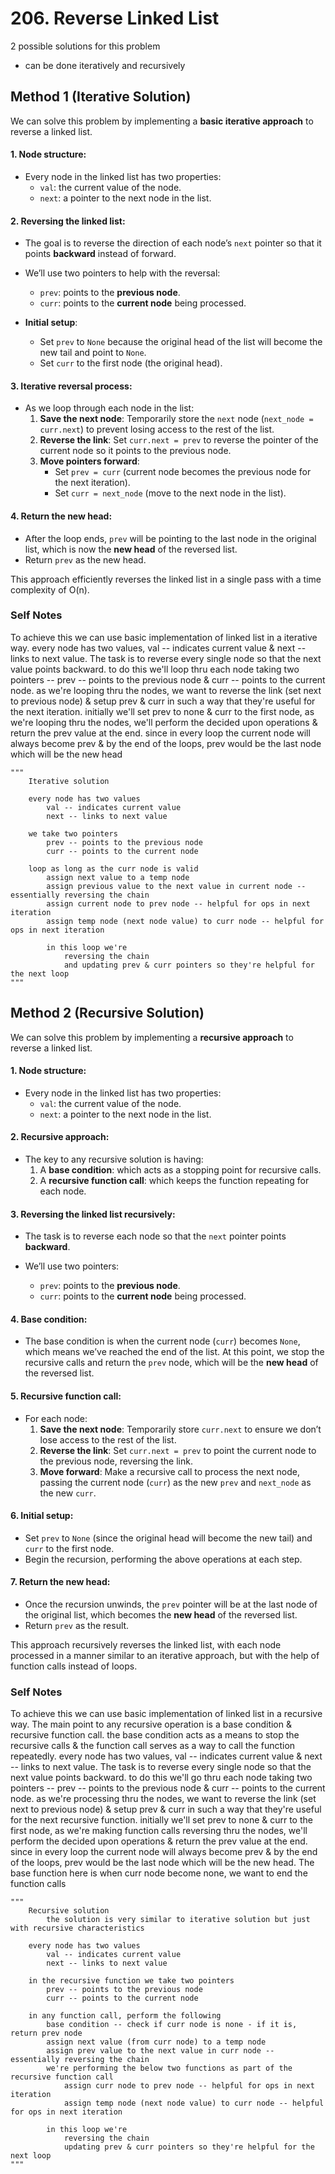 # 206. Reverse Linked List

2 possible solutions for this problem  
- can be done iteratively and recursively

## Method 1 (Iterative Solution)

We can solve this problem by implementing a **basic iterative approach** to reverse a linked list.

#### 1. **Node structure**:
   - Every node in the linked list has two properties:
     - `val`: the current value of the node.
     - `next`: a pointer to the next node in the list.
#### 2. **Reversing the linked list**:
   - The goal is to reverse the direction of each node’s `next` pointer so that it points **backward** instead of forward.
   
   - We’ll use two pointers to help with the reversal:
     - `prev`: points to the **previous node**.
     - `curr`: points to the **current node** being processed.
   
   - **Initial setup**:
     - Set `prev` to `None` because the original head of the list will become the new tail and point to `None`.
     - Set `curr` to the first node (the original head).
#### 3. **Iterative reversal process**:
   - As we loop through each node in the list:
     1. **Save the next node**: Temporarily store the `next` node (`next_node = curr.next`) to prevent losing access to the rest of the list.
     2. **Reverse the link**: Set `curr.next = prev` to reverse the pointer of the current node so it points to the previous node.
     3. **Move pointers forward**: 
        - Set `prev = curr` (current node becomes the previous node for the next iteration).
        - Set `curr = next_node` (move to the next node in the list).
#### 4. **Return the new head**:
   - After the loop ends, `prev` will be pointing to the last node in the original list, which is now the **new head** of the reversed list.
   - Return `prev` as the new head.

This approach efficiently reverses the linked list in a single pass with a time complexity of O(n).

### Self Notes
To achieve this we can use basic implementation of linked list in a iterative way.
every node has two values, val -- indicates current value & next -- links to next value. The task is to reverse every single node so that the next value points backward. to do this we'll loop thru each node taking two pointers -- prev -- points to the previous node & curr -- points to the current node. as we're looping thru the nodes, we want to reverse the link (set next to previous node) & setup prev & curr in such a way that they're useful for the next iteration. initially we'll set prev to none & curr to the first node, as we're looping thru the nodes, we'll perform the decided upon operations & return the prev value at the end. since in every loop the current node will always become prev & by the end of the loops, prev would be the last node which will be the new head

```
"""
    Iterative solution

    every node has two values
        val -- indicates current value
        next -- links to next value

    we take two pointers
        prev -- points to the previous node
        curr -- points to the current node

    loop as long as the curr node is valid
        assign next value to a temp node
        assign previous value to the next value in current node -- essentially reversing the chain
        assign current node to prev node -- helpful for ops in next iteration
        assign temp node (next node value) to curr node -- helpful for ops in next iteration

        in this loop we're 
            reversing the chain
            and updating prev & curr pointers so they're helpful for the next loop
"""
```


## Method 2 (Recursive Solution)

We can solve this problem by implementing a **recursive approach** to reverse a linked list.

#### 1. **Node structure**:
   - Every node in the linked list has two properties:
     - `val`: the current value of the node.
     - `next`: a pointer to the next node in the list.
#### 2. **Recursive approach**:
   - The key to any recursive solution is having:
     1. A **base condition**: which acts as a stopping point for recursive calls.
     2. A **recursive function call**: which keeps the function repeating for each node.
#### 3. **Reversing the linked list recursively**:
   - The task is to reverse each node so that the `next` pointer points **backward**.
   
   - We’ll use two pointers:
     - `prev`: points to the **previous node**.
     - `curr`: points to the **current node** being processed.
#### 4. **Base condition**:
   - The base condition is when the current node (`curr`) becomes `None`, which means we’ve reached the end of the list. At this point, we stop the recursive calls and return the `prev` node, which will be the **new head** of the reversed list.
#### 5. **Recursive function call**:
   - For each node:
     1. **Save the next node**: Temporarily store `curr.next` to ensure we don’t lose access to the rest of the list.
     2. **Reverse the link**: Set `curr.next = prev` to point the current node to the previous node, reversing the link.
     3. **Move forward**: Make a recursive call to process the next node, passing the current node (`curr`) as the new `prev` and `next_node` as the new `curr`.
#### 6. **Initial setup**:
   - Set `prev` to `None` (since the original head will become the new tail) and `curr` to the first node.
   - Begin the recursion, performing the above operations at each step.
#### 7. **Return the new head**:
   - Once the recursion unwinds, the `prev` pointer will be at the last node of the original list, which becomes the **new head** of the reversed list.
   - Return `prev` as the result.

This approach recursively reverses the linked list, with each node processed in a manner similar to an iterative approach, but with the help of function calls instead of loops.

### Self Notes
To achieve this we can use basic implementation of linked list in a recursive way.
The main point to any recursive operation is a base condition & recursive function call. the base condition acts as a means to stop the recursive calls & the function call serves as a way to call the function repeatedly. every node has two values, val -- indicates current value & next -- links to next value. The task is to reverse every single node so that the next value points backward. to do this we'll go thru each node taking two pointers -- prev -- points to the previous node & curr -- points to the current node. as we're processing thru the nodes, we want to reverse the link (set next to previous node) & setup prev & curr in such a way that they're useful for the next recursive function. initially we'll set prev to none & curr to the first node, as we're making function calls reversing thru the nodes, we'll perform the decided upon operations & return the prev value at the end. since in every loop the current node will always become prev & by the end of the loops, prev would be the last node which will be the new head. The base function here is when curr node become none, we want to end the function calls

```
"""
    Recursive solution
        the solution is very similar to iterative solution but just with recursive characteristics

    every node has two values
        val -- indicates current value
        next -- links to next value

    in the recursive function we take two pointers
        prev -- points to the previous node
        curr -- points to the current node

    in any function call, perform the following
        base condition -- check if curr node is none - if it is, return prev node
        assign next value (from curr node) to a temp node
        assign prev value to the next value in curr node -- essentially reversing the chain
        we're performing the below two functions as part of the recursive function call
            assign curr node to prev node -- helpful for ops in next iteration
            assign temp node (next node value) to curr node -- helpful for ops in next iteration

        in this loop we're 
            reversing the chain
            updating prev & curr pointers so they're helpful for the next loop
"""
```
